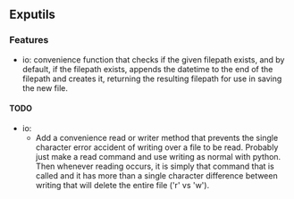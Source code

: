 ## Exputils

### Features

- io: convenience function that checks if the given filepath exists, and by default, if the filepath exists, appends the datetime to the end of the filepath and creates it, returning the resulting filepath for use in saving the new file.

#### TODO

- io:
    - Add a convenience read or writer method that prevents the single character error accident of writing over a file to be read.
        Probably just make a read command and use writing as normal with python.
        Then whenever reading occurs, it is simply that command that is called and it has more than a single character difference between writing that will delete the entire file ('r' vs 'w').
